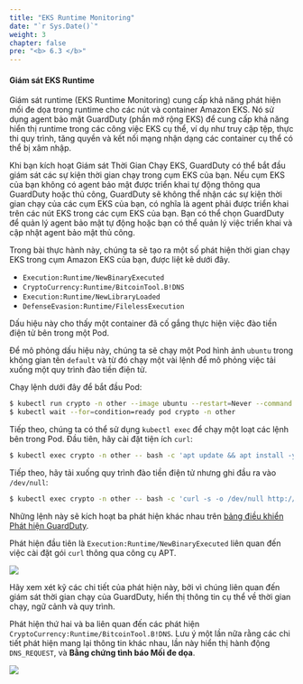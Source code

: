 ```yaml
---
title: "EKS Runtime Monitoring"
date: "`r Sys.Date()`"
weight: 3
chapter: false
pre: "<b> 6.3 </b>"
---
```


#### Giám sát EKS Runtime

Giám sát runtime (EKS Runtime Monitoring) cung cấp khả năng phát hiện mối đe dọa trong runtime cho các nút và container Amazon EKS. Nó sử dụng agent bảo mật GuardDuty (phần mở rộng EKS) để cung cấp khả năng hiển thị runtime trong các công việc EKS cụ thể, ví dụ như truy cập tệp, thực thi quy trình, tăng quyền và kết nối mạng nhận dạng các container cụ thể có thể bị xâm nhập.

Khi bạn kích hoạt Giám sát Thời Gian Chạy EKS, GuardDuty có thể bắt đầu giám sát các sự kiện thời gian chạy trong cụm EKS của bạn. Nếu cụm EKS của bạn không có agent bảo mật được triển khai tự động thông qua GuardDuty hoặc thủ công, GuardDuty sẽ không thể nhận các sự kiện thời gian chạy của các cụm EKS của bạn, có nghĩa là agent phải được triển khai trên các nút EKS trong các cụm EKS của bạn. Bạn có thể chọn GuardDuty để quản lý agent bảo mật tự động hoặc bạn có thể quản lý việc triển khai và cập nhật agent bảo mật thủ công.

Trong bài thực hành này, chúng ta sẽ tạo ra một số phát hiện thời gian chạy EKS trong cụm Amazon EKS của bạn, được liệt kê dưới đây.

- `Execution:Runtime/NewBinaryExecuted`
- `CryptoCurrency:Runtime/BitcoinTool.B!DNS`
- `Execution:Runtime/NewLibraryLoaded`
- `DefenseEvasion:Runtime/FilelessExecution`

Dấu hiệu này cho thấy một container đã cố gắng thực hiện việc đào tiền điện tử bên trong một Pod.

Để mô phỏng dấu hiệu này, chúng ta sẽ chạy một Pod hình ảnh `ubuntu` trong không gian tên `default` và từ đó chạy một vài lệnh để mô phỏng việc tải xuống một quy trình đào tiền điện tử.

Chạy lệnh dưới đây để bắt đầu Pod:

```bash
$ kubectl run crypto -n other --image ubuntu --restart=Never --command -- sleep infinity
$ kubectl wait --for=condition=ready pod crypto -n other
```

Tiếp theo, chúng ta có thể sử dụng `kubectl exec` để chạy một loạt các lệnh bên trong Pod. Đầu tiên, hãy cài đặt tiện ích `curl`:

```bash
$ kubectl exec crypto -n other -- bash -c 'apt update && apt install -y curl'
```

Tiếp theo, hãy tải xuống quy trình đào tiền điện tử nhưng ghi đầu ra vào `/dev/null`:

```bash test=false
$ kubectl exec crypto -n other -- bash -c 'curl -s -o /dev/null http://us-east.equihash-hub.miningpoolhub.com:12026 || true && echo "Done!"'
```

Những lệnh này sẽ kích hoạt ba phát hiện khác nhau trên [bảng điều khiển Phát hiện GuardDuty](https://console.aws.amazon.com/guardduty/home#/findings).

Phát hiện đầu tiên là `Execution:Runtime/NewBinaryExecuted` liên quan đến việc cài đặt gói `curl` thông qua công cụ APT.

![](/EKS-Workshop-5/images/p6/p63/6.3-1-NewBinExec.png)

Hãy xem xét kỹ các chi tiết của phát hiện này, bởi vì chúng liên quan đến giám sát thời gian chạy của GuardDuty, hiển thị thông tin cụ thể về thời gian chạy, ngữ cảnh và quy trình.

Phát hiện thứ hai và ba liên quan đến các phát hiện `CryptoCurrency:Runtime/BitcoinTool.B!DNS`. Lưu ý một lần nữa rằng các chi tiết phát hiện mang lại thông tin khác nhau, lần này hiển thị hành động `DNS_REQUEST`, và **Bằng chứng tình báo Mối đe dọa**.

![](/EKS-Workshop-5/images/p6/p63/6.3-2-DNS.png)